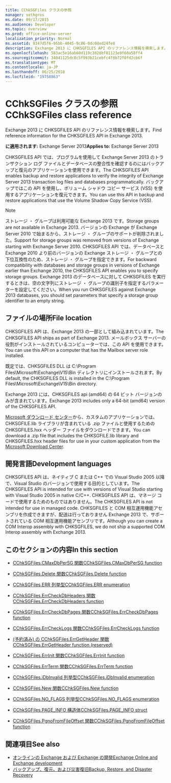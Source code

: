 ```yaml
---
title: CChkSGFiles クラスの参照
manager: sethgros
ms.date: 09/17/2015
ms.audience: Developer
ms.topic: overview
ms.prod: office-online-server
localization_priority: Normal
ms.assetid: 9347d5f6-95bb-4045-9c86-0dc0ded24fe8
description: Exchange 2013 に CHKSGFILES API のリファレンス情報を検索します。
ms.openlocfilehash: 583ac5e16ab60d119c3028bf81123e9f60a58ff4
ms.sourcegitcommit: 34041125dc8c5f993b21cebfc4f8b72f0fd2cb6f
ms.translationtype: MT
ms.contentlocale: ja-JP
ms.lasthandoff: 06/25/2018
ms.locfileid: "19758863"
---
```

# <a name="cchksgfiles-class-reference"></a><span data-ttu-id="40a11-103">CChkSGFiles クラスの参照</span><span class="sxs-lookup"><span data-stu-id="40a11-103">CChkSGFiles class reference</span></span>

<span data-ttu-id="40a11-104">Exchange 2013 に CHKSGFILES API のリファレンス情報を検索します。</span><span class="sxs-lookup"><span data-stu-id="40a11-104">Find reference information for the CHKSGFILES API in Exchange 2013.</span></span>
  
<span data-ttu-id="40a11-105">**に適用されます:** Exchange Server 2013</span><span class="sxs-lookup"><span data-stu-id="40a11-105">**Applies to:** Exchange Server 2013</span></span> 
  
<span data-ttu-id="40a11-106">CHKSGFILES API では、プログラムを使用して Exchange Server 2013 のトランザクション ログ ファイルとデータベースの整合性を確認するのにはバックアップと復元のアプリケーションを使用できます。</span><span class="sxs-lookup"><span data-stu-id="40a11-106">The CHKSGFILES API enables backup and restore applications to verify the integrity of Exchange Server 2013 transaction log files and databases programmatically.</span></span> <span data-ttu-id="40a11-107">バックアップではこの API を使用し、ボリューム シャドウ コピー サービス (VSS) を使用するアプリケーションを復元できます。</span><span class="sxs-lookup"><span data-stu-id="40a11-107">You can use this API in backup and restore applications that use the Volume Shadow Copy Service (VSS).</span></span>
  
> [!NOTE]
> <span data-ttu-id="40a11-108">ストレージ ・ グループは利用可能な Exchange 2013 です。</span><span class="sxs-lookup"><span data-stu-id="40a11-108">Storage groups are not available in Exchange 2013.</span></span> <span data-ttu-id="40a11-109">バージョンの Exchange が Exchange Server 2010 で始まるから、ストレージ ・ グループのサポートが削除されました。</span><span class="sxs-lookup"><span data-stu-id="40a11-109">Support for storage groups was removed from versions of Exchange starting with Exchange Server 2010.</span></span> <span data-ttu-id="40a11-110">CHKSGFILES API では、データベースと Exchange 2010 より前のバージョンの Exchange ストレージ ・ グループとの下位互換性のため、ストレージ ・ グループを指定できます。</span><span class="sxs-lookup"><span data-stu-id="40a11-110">For backward compatibility with databases and storage groups in versions of Exchange earlier than Exchange 2010, the CHKSGFILES API enables you to specify storage groups.</span></span> <span data-ttu-id="40a11-111">Exchange 2013 のデータベースに対して CHKSGFILES を実行するときは、空の文字列にストレージ ・ グループの識別子を指定するパラメーターを設定してください。</span><span class="sxs-lookup"><span data-stu-id="40a11-111">When you run CHKSGFILES against Exchange 2013 databases, you should set parameters that specify a storage group identifier to an empty string.</span></span> 
  
## <a name="file-location"></a><span data-ttu-id="40a11-112">ファイルの場所</span><span class="sxs-lookup"><span data-stu-id="40a11-112">File location</span></span>
<span data-ttu-id="40a11-113"><a name="bk_fileslocation"> </a></span><span class="sxs-lookup"><span data-stu-id="40a11-113"></span></span>

<span data-ttu-id="40a11-114">CHKSGFILES API は、Exchange 2013 の一部として組み込まれています。</span><span class="sxs-lookup"><span data-stu-id="40a11-114">The CHKSGFILES API ships as part of Exchange 2013.</span></span> <span data-ttu-id="40a11-115">メールボックス サーバーの役割がインストールされているコンピューターでは、この API を使用できます。</span><span class="sxs-lookup"><span data-stu-id="40a11-115">You can use this API on a computer that has the Mailbox server role installed.</span></span> 
  
<span data-ttu-id="40a11-116">既定では、CHKSGFILES DLL は C:\Program Files\Microsoft\Exchange\V15\Bin ディレクトリにインストールされます。</span><span class="sxs-lookup"><span data-stu-id="40a11-116">By default, the CHKSGFILES DLL is installed in the C:\Program Files\Microsoft\Exchange\V15\Bin directory.</span></span>
  
<span data-ttu-id="40a11-117">Exchange 2013 には、CHKSGFILES api (amd64) の 64 ビット バージョンのみが含まれています。</span><span class="sxs-lookup"><span data-stu-id="40a11-117">Exchange 2013 includes only a 64-bit (amd64) version of the CHKSGFILES API.</span></span> 
  
<span data-ttu-id="40a11-118">[Microsoft ダウンロード センター](http://www.microsoft.com/en-us/download/details.aspx?id=36802)から、カスタムのアプリケーションでは、CHKSGFILE.lib ライブラリが含まれている .zip ファイルと使用するための CHKSGFILES.hxx ヘッダー ファイルをダウンロードできます。</span><span class="sxs-lookup"><span data-stu-id="40a11-118">You can download a .zip file that includes the CHKSGFILE.lib library and CHKSGFILES.hxx header files for use in your custom application from the [Microsoft Download Center](http://www.microsoft.com/en-us/download/details.aspx?id=36802).</span></span>
  
## <a name="development-languages"></a><span data-ttu-id="40a11-119">開発言語</span><span class="sxs-lookup"><span data-stu-id="40a11-119">Development languages</span></span>
<span data-ttu-id="40a11-120"><a name="bk_developmentlanguages"> </a></span><span class="sxs-lookup"><span data-stu-id="40a11-120"></span></span>

<span data-ttu-id="40a11-121">CHKSGFILES API は、ネイティブ C または C++ での Visual Studio 2005 以降で、Visual Studio のバージョンで使用する目的としています。</span><span class="sxs-lookup"><span data-stu-id="40a11-121">The CHKSGFILES API is intended for use with versions of Visual Studio starting with Visual Studio 2005 in native C/C++.</span></span> <span data-ttu-id="40a11-122">CHKSGFILES API は、マネージ コードで使用するためのものではありません。</span><span class="sxs-lookup"><span data-stu-id="40a11-122">The CHKSGFILES API is not intended for use in managed code.</span></span> <span data-ttu-id="40a11-123">CHKSGFILES と COM 相互運用機能アセンブリを作成できますが、配送は行っておりません Exchange 2013 で、サポートされている COM 相互運用機能アセンブリです。</span><span class="sxs-lookup"><span data-stu-id="40a11-123">Although you can create a COM Interop assembly with CHKSGFILES, we do not ship a supported COM Interop assembly with Exchange 2013.</span></span>
  
## <a name="in-this-section"></a><span data-ttu-id="40a11-124">このセクションの内容</span><span class="sxs-lookup"><span data-stu-id="40a11-124">In this section</span></span>
<span data-ttu-id="40a11-125"><a name="bk_inthissection"> </a></span><span class="sxs-lookup"><span data-stu-id="40a11-125"></span></span>

- [<span data-ttu-id="40a11-126">CChkSGFiles.CMaxDbPerSG 関数</span><span class="sxs-lookup"><span data-stu-id="40a11-126">CChkSGFiles.CMaxDbPerSG function</span></span>](cchksgfiles-cmaxdbpersg-function.md)
    
- [<span data-ttu-id="40a11-127">CChkSGFiles.Delete 関数</span><span class="sxs-lookup"><span data-stu-id="40a11-127">CChkSGFiles.Delete function</span></span>](cchksgfiles-delete-function.md)
    
- [<span data-ttu-id="40a11-128">CChkSGFiles.ERR 列挙型</span><span class="sxs-lookup"><span data-stu-id="40a11-128">CChkSGFiles.ERR enumeration</span></span>](cchksgfiles-err-enumeration.md)
    
- [<span data-ttu-id="40a11-129">CChkSGFiles.ErrCheckDbHeaders 関数</span><span class="sxs-lookup"><span data-stu-id="40a11-129">CChkSGFiles.ErrCheckDbHeaders function</span></span>](cchksgfiles-errcheckdbheaders-function.md)
    
- [<span data-ttu-id="40a11-130">CChkSGFiles.ErrCheckDbPages 関数</span><span class="sxs-lookup"><span data-stu-id="40a11-130">CChkSGFiles.ErrCheckDbPages function</span></span>](cchksgfiles-errcheckdbpages-function.md)
    
- [<span data-ttu-id="40a11-131">CChkSGFiles.ErrCheckLogs 関数</span><span class="sxs-lookup"><span data-stu-id="40a11-131">CChkSGFiles.ErrCheckLogs function</span></span>](cchksgfiles-errchecklogs-function.md)
    
- [<span data-ttu-id="40a11-132">(予約済み) の CChkSGFiles.ErrGetHeader 関数</span><span class="sxs-lookup"><span data-stu-id="40a11-132">CChkSGFiles.ErrGetHeader function (reserved)</span></span>](cchksgfiles-errgetheader-function-reserved.md)
    
- [<span data-ttu-id="40a11-133">CChkSGFiles.ErrInit 関数</span><span class="sxs-lookup"><span data-stu-id="40a11-133">CChkSGFiles.ErrInit function</span></span>](cchksgfiles-errinit-function.md)
    
- [<span data-ttu-id="40a11-134">CChkSGFiles.ErrTerm 関数</span><span class="sxs-lookup"><span data-stu-id="40a11-134">CChkSGFiles.ErrTerm function</span></span>](cchksgfiles-errterm-function.md)
    
- [<span data-ttu-id="40a11-135">CChkSGFiles.iDbInvalid 列挙型</span><span class="sxs-lookup"><span data-stu-id="40a11-135">CChkSGFiles.iDbInvalid enumeration</span></span>](cchksgfiles-idbinvalid-enumeration.md)
    
- [<span data-ttu-id="40a11-136">CChkSGFiles.New 関数</span><span class="sxs-lookup"><span data-stu-id="40a11-136">CChkSGFiles.New function</span></span>](cchksgfiles-new-function.md)
    
- [<span data-ttu-id="40a11-137">CChkSGFiles.NO_FLAGS 列挙型</span><span class="sxs-lookup"><span data-stu-id="40a11-137">CChkSGFiles.NO_FLAGS enumeration</span></span>](cchksgfiles-no_flags-enumeration.md)
    
- [<span data-ttu-id="40a11-138">CChkSGFiles.PAGE_INFO 構造体</span><span class="sxs-lookup"><span data-stu-id="40a11-138">CChkSGFiles.PAGE_INFO struct</span></span>](cchksgfiles-page_info-struct.md)
    
- [<span data-ttu-id="40a11-139">CChkSGFiles.PgnoFromFileOffset 関数</span><span class="sxs-lookup"><span data-stu-id="40a11-139">CChkSGFiles.PgnoFromFileOffset function</span></span>](cchksgfiles-pgnofromfileoffset-function.md)
    
## <a name="see-also"></a><span data-ttu-id="40a11-140">関連項目</span><span class="sxs-lookup"><span data-stu-id="40a11-140">See also</span></span>

- [<span data-ttu-id="40a11-141">オンラインの Exchange および Exchange の開発</span><span class="sxs-lookup"><span data-stu-id="40a11-141">Exchange Online and Exchange development</span></span>](../exchange-server-development.md)
- [<span data-ttu-id="40a11-142">バックアップ、復元、および災害復旧</span><span class="sxs-lookup"><span data-stu-id="40a11-142">Backup, Restore, and Disaster Recovery</span></span>](http://technet.microsoft.com/ja-jp/library/dd876874)
    

